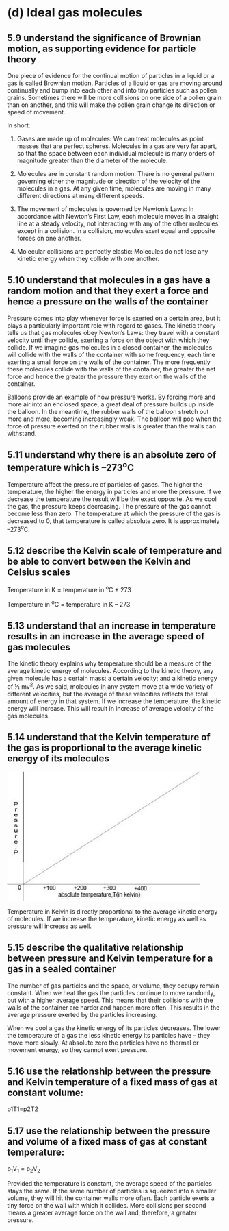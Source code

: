 # (d) Ideal gas molecules

## **5.9 understand the significance of Brownian motion, as supporting evidence for particle theory**

One piece of evidence for the continual motion of particles in a liquid or a gas is called Brownian motion. Particles of a liquid or gas are moving around continually and bump into each other and into tiny particles such as pollen grains. Sometimes there will be more collisions on one side of a pollen grain than on another, and this will make the pollen grain change its direction or speed of movement.

In short:

1. Gases are made up of molecules: We can treat molecules as point masses that are perfect spheres. Molecules in a gas are very far apart, so that the space between each individual molecule is many orders of magnitude greater than the diameter of the molecule.

2. Molecules are in constant random motion: There is no general pattern governing either the magnitude or direction of the velocity of the molecules in a gas. At any given time, molecules are moving in many different directions at many different speeds.

3. The movement of molecules is governed by Newton’s Laws: In accordance with Newton’s First Law, each molecule moves in a straight line at a steady velocity, not interacting with any of the other molecules except in a collision. In a collision, molecules exert equal and opposite forces on one another.

4. Molecular collisions are perfectly elastic: Molecules do not lose any kinetic energy when they collide with one another.

## **5.10 understand that molecules in a gas have a random motion and that they exert a force and hence a pressure on the walls of the container**

Pressure comes into play whenever force is exerted on a certain area, but it plays a particularly important role with regard to gases. The kinetic theory tells us that gas molecules obey Newton’s Laws: they travel with a constant velocity until they collide, exerting a force on the object with which they collide. If we imagine gas molecules in a closed container, the molecules will collide with the walls of the container with some frequency, each time exerting a small force on the walls of the container. The more frequently these molecules collide with the walls of the container, the greater the net force and hence the greater the pressure they exert on the walls of the container.

Balloons provide an example of how pressure works. By forcing more and more air into an enclosed space, a great deal of pressure builds up inside the balloon. In the meantime, the rubber walls of the balloon stretch out more and more, becoming increasingly weak. The balloon will pop when the force of pressure exerted on the rubber walls is greater than the walls can withstand.

## **5.11 understand why there is an absolute zero of temperature which is –273<sup>o</sup>C**

Temperature affect the pressure of particles of gases. The higher the temperature, the higher the energy in particles and more the pressure. If we decrease the temperature the result will be the exact opposite. As we cool the gas, the pressure keeps decreasing. The pressure of the gas cannot become less than zero. The temperature at which the pressure of the gas is decreased to 0, that temperature is called absolute zero. It is approximately –273<sup>o</sup>C.

## **5.12 describe the Kelvin scale of temperature and be able to convert between the Kelvin and Celsius scales**

Temperature in K = temperature in <sup>o</sup>C + 273

Temperature in <sup>o</sup>C = temperature in K – 273

## **5.13 understand that an increase in temperature results in an increase in the average speed of gas molecules**

The kinetic theory explains why temperature should be a measure of the average kinetic energy of molecules. According to the kinetic theory, any given molecule has a certain mass; a certain velocity; and a kinetic energy of ½ mv<sup>2</sup>. As we said, molecules in any system move at a wide variety of different velocities, but the average of these velocities reflects the total amount of energy in that system. If we increase the temperature, the kinetic energy will increase. This will result in increase of average velocity of the gas molecules.

## **5.14 understand that the Kelvin temperature of the gas is proportional to the average kinetic energy of its molecules**

![Absolute-temperature.jpg](../images/Aspose.Words.c1b9a4dc-6c4d-413f-80a3-1828319749d9.140.jpeg)

Temperature in Kelvin is directly proportional to the average kinetic energy of molecules. If we increase the temperature, kinetic energy as well as pressure will increase as well.

## **5.15 describe the qualitative relationship between pressure and Kelvin temperature for a gas in a sealed container**

The number of gas particles and the space, or volume, they occupy remain constant. When we heat the gas the particles continue to move randomly, but with a higher average speed. This means that their collisions with the walls of the container are harder and happen more often. This results in the average pressure exerted by the particles increasing.

When we cool a gas the kinetic energy of its particles decreases. The lower the temperature of a gas the less kinetic energy its particles have – they move more slowly. At absolute zero the particles have no thermal or movement energy, so they cannot exert pressure.

## **5.16 use the relationship between the pressure and Kelvin temperature of a fixed mass of gas at constant volume:**

p1T1=p2T2

## **5.17 use the relationship between the pressure and volume of a fixed mass of gas at constant temperature:**

p<sub>1</sub>V<sub>1</sub> = p<sub>2</sub>V<sub>2</sub>

Provided the temperature is constant, the average speed of the particles stays the same. If the same number of particles is squeezed into a smaller volume, they will hit the container walls more often. Each particle exerts a tiny force on the wall with which it collides. More collisions per second means a greater average force on the wall and, therefore, a greater pressure.
